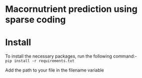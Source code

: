 # Macornutrient prediction using sparse coding

Install
============
To install the necessary packages, run the following command:-<br/>
`pip install -r requirements.txt`

Add the path to your file in the filename variable 
